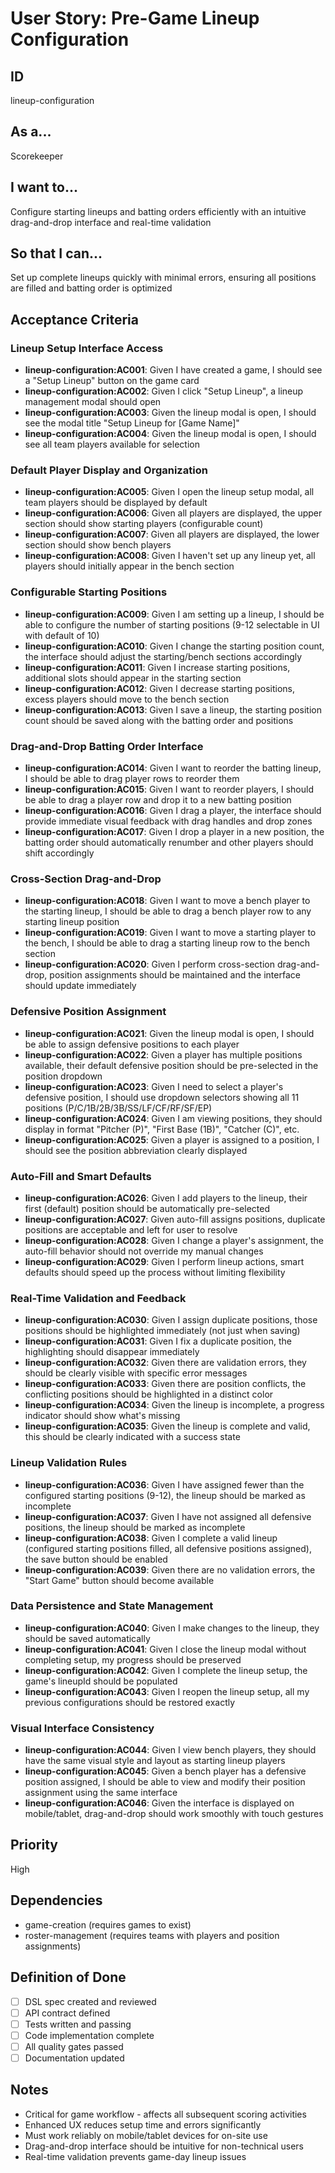 # User Story: Pre-Game Lineup Configuration

## ID

lineup-configuration

## As a...

Scorekeeper

## I want to...

Configure starting lineups and batting orders efficiently with an intuitive drag-and-drop interface and real-time validation

## So that I can...

Set up complete lineups quickly with minimal errors, ensuring all positions are filled and batting order is optimized

## Acceptance Criteria

### Lineup Setup Interface Access

- **lineup-configuration:AC001**: Given I have created a game, I should see a "Setup Lineup" button on the game card
- **lineup-configuration:AC002**: Given I click "Setup Lineup", a lineup management modal should open
- **lineup-configuration:AC003**: Given the lineup modal is open, I should see the modal title "Setup Lineup for [Game Name]"
- **lineup-configuration:AC004**: Given the lineup modal is open, I should see all team players available for selection

### Default Player Display and Organization

- **lineup-configuration:AC005**: Given I open the lineup setup modal, all team players should be displayed by default
- **lineup-configuration:AC006**: Given all players are displayed, the upper section should show starting players (configurable count)
- **lineup-configuration:AC007**: Given all players are displayed, the lower section should show bench players
- **lineup-configuration:AC008**: Given I haven't set up any lineup yet, all players should initially appear in the bench section

### Configurable Starting Positions

- **lineup-configuration:AC009**: Given I am setting up a lineup, I should be able to configure the number of starting positions (9-12 selectable in UI with default of 10)
- **lineup-configuration:AC010**: Given I change the starting position count, the interface should adjust the starting/bench sections accordingly
- **lineup-configuration:AC011**: Given I increase starting positions, additional slots should appear in the starting section
- **lineup-configuration:AC012**: Given I decrease starting positions, excess players should move to the bench section
- **lineup-configuration:AC013**: Given I save a lineup, the starting position count should be saved along with the batting order and positions

### Drag-and-Drop Batting Order Interface

- **lineup-configuration:AC014**: Given I want to reorder the batting lineup, I should be able to drag player rows to reorder them
- **lineup-configuration:AC015**: Given I want to reorder players, I should be able to drag a player row and drop it to a new batting position
- **lineup-configuration:AC016**: Given I drag a player, the interface should provide immediate visual feedback with drag handles and drop zones
- **lineup-configuration:AC017**: Given I drop a player in a new position, the batting order should automatically renumber and other players should shift accordingly

### Cross-Section Drag-and-Drop

- **lineup-configuration:AC018**: Given I want to move a bench player to the starting lineup, I should be able to drag a bench player row to any starting lineup position
- **lineup-configuration:AC019**: Given I want to move a starting player to the bench, I should be able to drag a starting lineup row to the bench section
- **lineup-configuration:AC020**: Given I perform cross-section drag-and-drop, position assignments should be maintained and the interface should update immediately

### Defensive Position Assignment

- **lineup-configuration:AC021**: Given the lineup modal is open, I should be able to assign defensive positions to each player
- **lineup-configuration:AC022**: Given a player has multiple positions available, their default defensive position should be pre-selected in the position dropdown
- **lineup-configuration:AC023**: Given I need to select a player's defensive position, I should use dropdown selectors showing all 11 positions (P/C/1B/2B/3B/SS/LF/CF/RF/SF/EP)
- **lineup-configuration:AC024**: Given I am viewing positions, they should display in format "Pitcher (P)", "First Base (1B)", "Catcher (C)", etc.
- **lineup-configuration:AC025**: Given a player is assigned to a position, I should see the position abbreviation clearly displayed

### Auto-Fill and Smart Defaults

- **lineup-configuration:AC026**: Given I add players to the lineup, their first (default) position should be automatically pre-selected
- **lineup-configuration:AC027**: Given auto-fill assigns positions, duplicate positions are acceptable and left for user to resolve
- **lineup-configuration:AC028**: Given I change a player's assignment, the auto-fill behavior should not override my manual changes
- **lineup-configuration:AC029**: Given I perform lineup actions, smart defaults should speed up the process without limiting flexibility

### Real-Time Validation and Feedback

- **lineup-configuration:AC030**: Given I assign duplicate positions, those positions should be highlighted immediately (not just when saving)
- **lineup-configuration:AC031**: Given I fix a duplicate position, the highlighting should disappear immediately
- **lineup-configuration:AC032**: Given there are validation errors, they should be clearly visible with specific error messages
- **lineup-configuration:AC033**: Given there are position conflicts, the conflicting positions should be highlighted in a distinct color
- **lineup-configuration:AC034**: Given the lineup is incomplete, a progress indicator should show what's missing
- **lineup-configuration:AC035**: Given the lineup is complete and valid, this should be clearly indicated with a success state

### Lineup Validation Rules

- **lineup-configuration:AC036**: Given I have assigned fewer than the configured starting positions (9-12), the lineup should be marked as incomplete
- **lineup-configuration:AC037**: Given I have not assigned all defensive positions, the lineup should be marked as incomplete
- **lineup-configuration:AC038**: Given I complete a valid lineup (configured starting positions filled, all defensive positions assigned), the save button should be enabled
- **lineup-configuration:AC039**: Given there are no validation errors, the "Start Game" button should become available

### Data Persistence and State Management

- **lineup-configuration:AC040**: Given I make changes to the lineup, they should be saved automatically
- **lineup-configuration:AC041**: Given I close the lineup modal without completing setup, my progress should be preserved
- **lineup-configuration:AC042**: Given I complete the lineup setup, the game's lineupId should be populated
- **lineup-configuration:AC043**: Given I reopen the lineup setup, all my previous configurations should be restored exactly

### Visual Interface Consistency

- **lineup-configuration:AC044**: Given I view bench players, they should have the same visual style and layout as starting lineup players
- **lineup-configuration:AC045**: Given a bench player has a defensive position assigned, I should be able to view and modify their position assignment using the same interface
- **lineup-configuration:AC046**: Given the interface is displayed on mobile/tablet, drag-and-drop should work smoothly with touch gestures

## Priority

High

## Dependencies

- game-creation (requires games to exist)
- roster-management (requires teams with players and position assignments)

## Definition of Done

- [ ] DSL spec created and reviewed
- [ ] API contract defined
- [ ] Tests written and passing
- [ ] Code implementation complete
- [ ] All quality gates passed
- [ ] Documentation updated

## Notes

- Critical for game workflow - affects all subsequent scoring activities
- Enhanced UX reduces setup time and errors significantly
- Must work reliably on mobile/tablet devices for on-site use
- Drag-and-drop interface should be intuitive for non-technical users
- Real-time validation prevents game-day lineup issues
